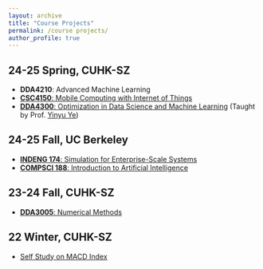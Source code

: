 ```yaml
---
layout: archive
title: "Course Projects"
permalink: /course projects/
author_profile: true
---
```


## 24-25 Spring, CUHK-SZ

- **DDA4210**: Advanced Machine Learning 
- [**CSC4150**: Mobile Computing with Internet of Things](https://github.com/YaoSiqi2003/CSC4150)  
- [**DDA4300**: Optimization in Data Science and Machine Learning](https://github.com/YaoSiqi2003/DDA4300)   (Taught by Prof. [Yinyu Ye](https://en.wikipedia.org/wiki/Yinyu_Ye))  

## 24-25 Fall, UC Berkeley

- [**INDENG 174**: Simulation for Enterprise-Scale Systems](https://github.com/YaoSiqi2003/IND-ENG-174)
- [**COMPSCI 188**: Introduction to Artificial Intelligence](https://github.com/YaoSiqi2003/CS188-Introduction-to-Artificial-Intelligence)

## 23-24 Fall, CUHK-SZ

- [**DDA3005**: Numerical Methods](https://github.com/YaoSiqi2003/DDA3005-Numerical-Methods)

## 22 Winter, CUHK-SZ

- [Self Study on MACD Index](https://github.com/YaoSiqi2003/Study-on-MACD-index)
